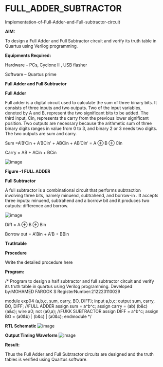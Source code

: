 # FULL_ADDER_SUBTRACTOR

Implementation-of-Full-Adder-and-Full-subtractor-circuit

**AIM:**

To design a Full Adder and Full Subtractor circuit and verify its truth table in Quartus using Verilog programming.

**Equipments Required:**

Hardware – PCs, Cyclone II , USB flasher

Software – Quartus prime

**Full Adder and Full Subtractor**

**Full Adder**

Full adder is a digital circuit used to calculate the sum of three binary bits. It consists of three inputs and two outputs. Two of the input variables, denoted by A and B, represent the two significant bits to be added. The third input, Cin, represents the carry from the previous lower significant position. Two outputs are necessary because the arithmetic sum of three binary digits ranges in value from 0 to 3, and binary 2 or 3 needs two digits. The two outputs are sum and carry.

Sum =A’B’Cin + A’BCin’ + ABCin + AB’Cin’ = A ⊕ B ⊕ Cin 

Carry = AB + ACin + BCin

![image](https://github.com/naavaneetha/FULL_ADDER_SUBTRACTOR/assets/154305477/0f30ba51-5ffb-4198-845f-18e054f675e7)

**Figure -1 FULL ADDER**

**Full Subtractor**

A full subtractor is a combinational circuit that performs subtraction involving three bits, namely minuend, subtrahend, and borrow-in . It accepts three inputs: minuend, subtrahend and a borrow bit and it produces two outputs: difference and borrow.

![image](https://github.com/naavaneetha/FULL_ADDER_SUBTRACTOR/assets/154305477/02b24f51-ab51-4304-9ad6-7b81ffc1ead5)

Diff = A ⊕ B ⊕ Bin 

Borrow out = A'Bin + A'B + BBin

**Truthtable**

**Procedure**

Write the detailed procedure here

**Program:**

/* Program to design a half subtractor and full subtractor circuit and verify its truth table in quartus using Verilog programming. Developed by:MOHAMED FAROOK S RegisterNumber:212223110029

module exp04 (a,b,c, sum, carry, BO, DIFF);
input a,b,c;
output sum, carry, BO, DIFF;
//FULL ADDER
assign sum = a^b^c;
assign carry = (ab) (b&c) (a&c);
wire a0;
not (a0,a);
//FUKK SUBTRACTOR
assign DIFF = a^b^c;
assign BO = (a0&b) | (b&c) | (a0&c);
endmodule
*/

**RTL Schematic**
![image](https://github.com/MOHAMEDFAROOK2005/FULL_ADDER_SUBTRACTOR/assets/150319482/770a525d-cc56-4e54-8bca-eb70fa12b6aa)

**Output Timing Waveform**
![image](https://github.com/MOHAMEDFAROOK2005/FULL_ADDER_SUBTRACTOR/assets/150319482/2e5c8f96-4b3a-48ae-b060-b05f12417d7b)

**Result:**

Thus the Full Adder and Full Subtractor circuits are designed and the truth tables is verified using Quartus software.




